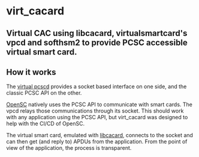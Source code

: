 # virt_cacard
Virtual CAC using libcacard, virtualsmartcard's vpcd and softhsm2 to provide PCSC accessible virtual smart card.
---
## How it works

The [virtual pcscd](https://github.com/frankmorgner/vsmartcard/tree/master/virtualsmartcard) provides a socket based interface on one side, and the classic PCSC API on the other.

[OpenSC](https://github.com/OpenSC/OpenSC) natively uses the PCSC API to communicate with smart cards. The vpcd relays those communications through its socket. This should work with any application using the PCSC API, but virt_cacard was designed to help with the CI/CD of OpenSC.

The virtual smart card, emulated with [libcacard](https://gitlab.freedesktop.org/spice/libcacard/), connects to the socket and can then get (and reply to) APDUs from the application. From the point of view of the application, the process is transparent. 
